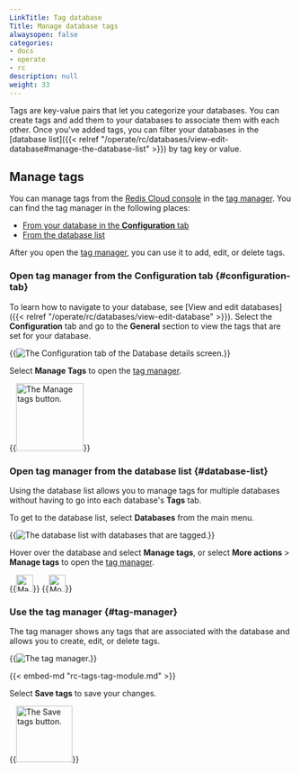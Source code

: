 ```yaml
---
LinkTitle: Tag database
Title: Manage database tags
alwaysopen: false
categories:
- docs
- operate
- rc
description: null
weight: 33
---
```


Tags are key-value pairs that let you categorize your databases. You can create tags and add them to your databases to associate them with each other. Once you've added tags, you can filter your databases in the [database list]({{< relref "/operate/rc/databases/view-edit-database#manage-the-database-list" >}}) by tag key or value.

## Manage tags

You can manage tags from the [Redis Cloud console](https://app.redislabs.com/#/) in the [tag manager](#tag-manager). You can find the tag manager in the following places: 

- [From your database in the **Configuration** tab](#configuration-tab)
- [From the database list](#database-list)

After you open the [tag manager](#tag-manager), you can use it to add, edit, or delete tags.

### Open tag manager from the Configuration tab {#configuration-tab}

To learn how to navigate to your database, see [View and edit databases]({{< relref "/operate/rc/databases/view-edit-database" >}}). Select the **Configuration** tab and go to the **General** section to view the tags that are set for your database.

{{<image filename="images/rc/database-details-configuration-tab-general-flexible.png" alt="The Configuration tab of the Database details screen." >}}

Select **Manage Tags** to open the [tag manager](#tag-manager).

{{<image filename="images/rc/tags-button-manage-tags.png" width=120px alt="The Manage tags button." >}}

### Open tag manager from the database list {#database-list}

Using the database list allows you to manage tags for multiple databases without having to go into each database's **Tags** tab.

To get to the database list, select **Databases** from the main menu. 

{{<image filename="images/rc/tags-database-list.png" alt="The database list with databases that are tagged." >}}

Hover over the database and select **Manage tags**, or select **More actions** > **Manage tags** to open the [tag manager](#tag-manager).

{{<image filename="images/rc/tags-icon-manage-tags.png" width=30px alt="Manage tags button." >}}
{{<image filename="images/rc/tags-icon-more-actions.png" width=30px alt="More actions button." >}}

### Use the tag manager {#tag-manager}

The tag manager shows any tags that are associated with the database and allows you to create, edit, or delete tags.

{{<image filename="images/rc/tags-tag-manager.png" alt="The tag manager." >}}

{{< embed-md "rc-tags-tag-module.md" >}}

Select **Save tags** to save your changes.

{{<image filename="images/rc/tags-button-save-tags.png" width=100px alt="The Save tags button." >}}

